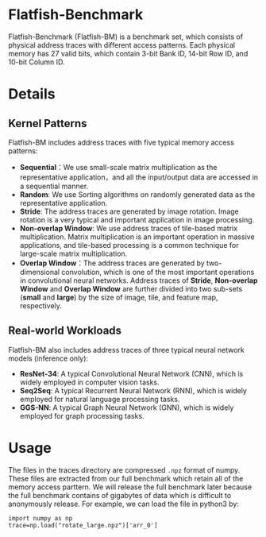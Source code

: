 # Flatfish-Benchmark 
Flatfish-Benchmark (Flatfish-BM) is a benchmark set, which consists of physical address traces with different access patterns. Each physical memory has 27 valid bits, which contain 3-bit Bank ID, 14-bit Row ID, and 10-bit Column ID.

# Details
## Kernel Patterns
Flatfish-BM includes address traces with five typical memory access patterns: 
- **Sequential**：We use small-scale matrix multiplication as the representative application，and all the input/output data are accessed in a sequential manner.
- **Random**: We use Sorting algorithms on randomly generated data as the representative application.
- **Stride**: The address traces are generated by image rotation. Image rotation is a very typical and important application in image processing.
- **Non-overlap Window**: We use address traces of tile-based matrix multiplication. Matrix multiplication is an important operation in massive applications, and tile-based processing is a common technique for large-scale matrix multiplication.
- **Overlap Window**：The address traces are generated by two-dimensional convolution, which is one of the most important operations in convolutional neural networks.
Address traces of **Stride**, **Non-overlap Window** and **Overlap Window** are further divided into two sub-sets (**small** and **large**) by the size of image, tile, and feature map, respectively.

## Real-world Workloads
Flatfish-BM also includes address traces of three typical neural network models (inference only):
- **ResNet-34**: A typical Convolutional Neural Network (CNN), which is widely employed in computer vision tasks.
- **Seq2Seq**: A typical Recurrent Neural Network (RNN), which is widely employed for natural language processing tasks.
- **GGS-NN**: A typical Graph Neural Network (GNN), which is widely employed for graph processing tasks.

# Usage
The files in the traces directory are compressed ``.npz`` format of numpy. These files are extracted from our full benchmark which retain all of the memory access parttern. We will release the full benchmark later because the full benchmark contains of gigabytes of data which is difficult to anonymously release. 
For example, we can load the file in python3 by:

```python3
import numpy as np
trace=np.load("rotate_large.npz")['arr_0']
```
